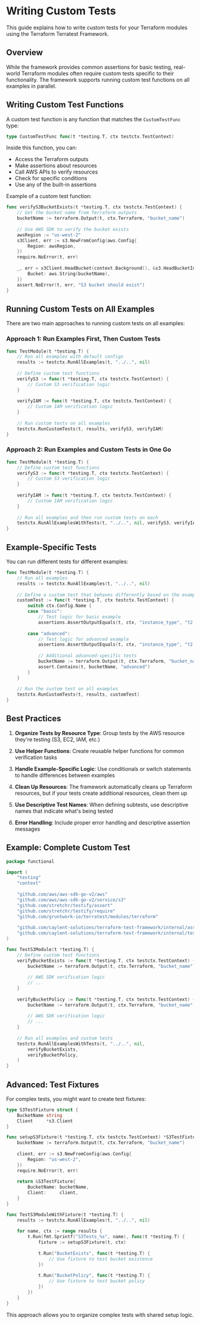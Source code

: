 # Writing Custom Tests

This guide explains how to write custom tests for your Terraform modules using the Terraform Terratest Framework.

## Overview

While the framework provides common assertions for basic testing, real-world Terraform modules often require custom tests specific to their functionality. The framework supports running custom test functions on all examples in parallel.

## Writing Custom Test Functions

A custom test function is any function that matches the `CustomTestFunc` type:

```go
type CustomTestFunc func(t *testing.T, ctx testctx.TestContext)
```

Inside this function, you can:
- Access the Terraform outputs
- Make assertions about resources
- Call AWS APIs to verify resources
- Check for specific conditions
- Use any of the built-in assertions

Example of a custom test function:

```go
func verifyS3BucketExists(t *testing.T, ctx testctx.TestContext) {
    // Get the bucket name from Terraform outputs
    bucketName := terraform.Output(t, ctx.Terraform, "bucket_name")
    
    // Use AWS SDK to verify the bucket exists
    awsRegion := "us-west-2"
    s3Client, err := s3.NewFromConfig(aws.Config{
        Region: awsRegion,
    })
    require.NoError(t, err)
    
    _, err = s3Client.HeadBucket(context.Background(), &s3.HeadBucketInput{
        Bucket: aws.String(bucketName),
    })
    assert.NoError(t, err, "S3 bucket should exist")
}
```

## Running Custom Tests on All Examples

There are two main approaches to running custom tests on all examples:

### Approach 1: Run Examples First, Then Custom Tests

```go
func TestModule(t *testing.T) {
    // Run all examples with default configs
    results := testctx.RunAllExamples(t, "../..", nil)
    
    // Define custom test functions
    verifyS3 := func(t *testing.T, ctx testctx.TestContext) {
        // Custom S3 verification logic
    }
    
    verifyIAM := func(t *testing.T, ctx testctx.TestContext) {
        // Custom IAM verification logic
    }
    
    // Run custom tests on all examples
    testctx.RunCustomTests(t, results, verifyS3, verifyIAM)
}
```

### Approach 2: Run Examples and Custom Tests in One Go

```go
func TestModule(t *testing.T) {
    // Define custom test functions
    verifyS3 := func(t *testing.T, ctx testctx.TestContext) {
        // Custom S3 verification logic
    }
    
    verifyIAM := func(t *testing.T, ctx testctx.TestContext) {
        // Custom IAM verification logic
    }
    
    // Run all examples and then run custom tests on each
    testctx.RunAllExamplesWithTests(t, "../..", nil, verifyS3, verifyIAM)
}
```

## Example-Specific Tests

You can run different tests for different examples:

```go
func TestModule(t *testing.T) {
    // Run all examples
    results := testctx.RunAllExamples(t, "../..", nil)
    
    // Define a custom test that behaves differently based on the example
    customTest := func(t *testing.T, ctx testctx.TestContext) {
        switch ctx.Config.Name {
        case "basic":
            // Test logic for basic example
            assertions.AssertOutputEquals(t, ctx, "instance_type", "t2.micro")
        
        case "advanced":
            // Test logic for advanced example
            assertions.AssertOutputEquals(t, ctx, "instance_type", "t2.large")
            
            // Additional advanced-specific tests
            bucketName := terraform.Output(t, ctx.Terraform, "bucket_name")
            assert.Contains(t, bucketName, "advanced")
        }
    }
    
    // Run the custom test on all examples
    testctx.RunCustomTests(t, results, customTest)
}
```

## Best Practices

1. **Organize Tests by Resource Type**: Group tests by the AWS resource they're testing (S3, EC2, IAM, etc.)

2. **Use Helper Functions**: Create reusable helper functions for common verification tasks

3. **Handle Example-Specific Logic**: Use conditionals or switch statements to handle differences between examples

4. **Clean Up Resources**: The framework automatically cleans up Terraform resources, but if your tests create additional resources, clean them up

5. **Use Descriptive Test Names**: When defining subtests, use descriptive names that indicate what's being tested

6. **Error Handling**: Include proper error handling and descriptive assertion messages

## Example: Complete Custom Test

```go
package functional

import (
    "testing"
    "context"
    
    "github.com/aws/aws-sdk-go-v2/aws"
    "github.com/aws/aws-sdk-go-v2/service/s3"
    "github.com/stretchr/testify/assert"
    "github.com/stretchr/testify/require"
    "github.com/gruntwork-io/terratest/modules/terraform"
    
    "github.com/caylent-solutions/terraform-test-framework/internal/assertions"
    "github.com/caylent-solutions/terraform-test-framework/internal/testctx"
)

func TestS3Module(t *testing.T) {
    // Define custom test functions
    verifyBucketExists := func(t *testing.T, ctx testctx.TestContext) {
        bucketName := terraform.Output(t, ctx.Terraform, "bucket_name")
        
        // AWS SDK verification logic
        // ...
    }
    
    verifyBucketPolicy := func(t *testing.T, ctx testctx.TestContext) {
        bucketName := terraform.Output(t, ctx.Terraform, "bucket_name")
        
        // AWS SDK verification logic
        // ...
    }
    
    // Run all examples and custom tests
    testctx.RunAllExamplesWithTests(t, "../..", nil, 
        verifyBucketExists, 
        verifyBucketPolicy,
    )
}
```

## Advanced: Test Fixtures

For complex tests, you might want to create test fixtures:

```go
type S3TestFixture struct {
    BucketName string
    Client     *s3.Client
}

func setupS3Fixture(t *testing.T, ctx testctx.TestContext) *S3TestFixture {
    bucketName := terraform.Output(t, ctx.Terraform, "bucket_name")
    
    client, err := s3.NewFromConfig(aws.Config{
        Region: "us-west-2",
    })
    require.NoError(t, err)
    
    return &S3TestFixture{
        BucketName: bucketName,
        Client:     client,
    }
}

func TestS3ModuleWithFixture(t *testing.T) {
    results := testctx.RunAllExamples(t, "../..", nil)
    
    for name, ctx := range results {
        t.Run(fmt.Sprintf("S3Tests_%s", name), func(t *testing.T) {
            fixture := setupS3Fixture(t, ctx)
            
            t.Run("BucketExists", func(t *testing.T) {
                // Use fixture to test bucket existence
            })
            
            t.Run("BucketPolicy", func(t *testing.T) {
                // Use fixture to test bucket policy
            })
        })
    }
}
```

This approach allows you to organize complex tests with shared setup logic.